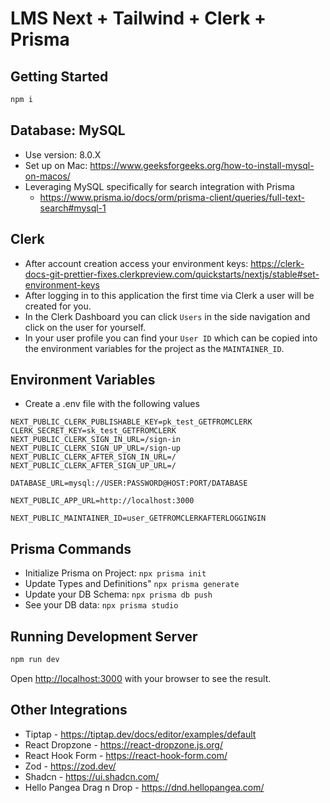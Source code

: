 # LMS Next + Tailwind + Clerk + Prisma

## Getting Started

```bash
npm i
```

## Database: MySQL

- Use version: 8.0.X
- Set up on Mac: https://www.geeksforgeeks.org/how-to-install-mysql-on-macos/
- Leveraging MySQL specifically for search integration with Prisma
  - https://www.prisma.io/docs/orm/prisma-client/queries/full-text-search#mysql-1

## Clerk

- After account creation access your environment keys: https://clerk-docs-git-prettier-fixes.clerkpreview.com/quickstarts/nextjs/stable#set-environment-keys
- After logging in to this application the first time via Clerk a user will be created for you.
- In the Clerk Dashboard you can click `Users` in the side navigation and click on the user for yourself.
- In your user profile you can find your `User ID` which can be copied into the environment variables for the project as the `MAINTAINER_ID`.

## Environment Variables

- Create a .env file with the following values

```
NEXT_PUBLIC_CLERK_PUBLISHABLE_KEY=pk_test_GETFROMCLERK
CLERK_SECRET_KEY=sk_test_GETFROMCLERK
NEXT_PUBLIC_CLERK_SIGN_IN_URL=/sign-in
NEXT_PUBLIC_CLERK_SIGN_UP_URL=/sign-up
NEXT_PUBLIC_CLERK_AFTER_SIGN_IN_URL=/
NEXT_PUBLIC_CLERK_AFTER_SIGN_UP_URL=/

DATABASE_URL=mysql://USER:PASSWORD@HOST:PORT/DATABASE

NEXT_PUBLIC_APP_URL=http://localhost:3000

NEXT_PUBLIC_MAINTAINER_ID=user_GETFROMCLERKAFTERLOGGINGIN
```

## Prisma Commands

- Initialize Prisma on Project: `npx prisma init`
- Update Types and Definitions" `npx prisma generate`
- Update your DB Schema: `npx prisma db push`
- See your DB data: `npx prisma studio`

## Running Development Server

```bash
npm run dev
```

Open [http://localhost:3000](http://localhost:3000) with your browser to see the result.

## Other Integrations

- Tiptap - https://tiptap.dev/docs/editor/examples/default
- React Dropzone - https://react-dropzone.js.org/
- React Hook Form - https://react-hook-form.com/
- Zod - https://zod.dev/
- Shadcn - https://ui.shadcn.com/
- Hello Pangea Drag n Drop - https://dnd.hellopangea.com/
